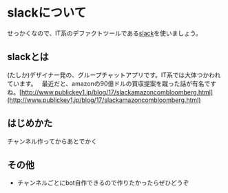 # slackについて
せっかくなので、IT系のデファクトツールである[slack](https://slack.com/)を使いましょう。

## slackとは
(たしか)デザイナー発の、グループチャットアプリです。IT系では大体つかわれています。  
最近だと、amazonの90億ドルの買収提案を蹴った話が有名ですね。[http://www.publickey1.jp/blog/17/slackamazoncombloomberg.html](http://www.publickey1.jp/blog/17/slackamazoncombloomberg.html)

## はじめかた
チャンネル作ってからあとでかく

## その他
- チャンネルごとにbot自作できるので作りたかったらぜひどうぞ
